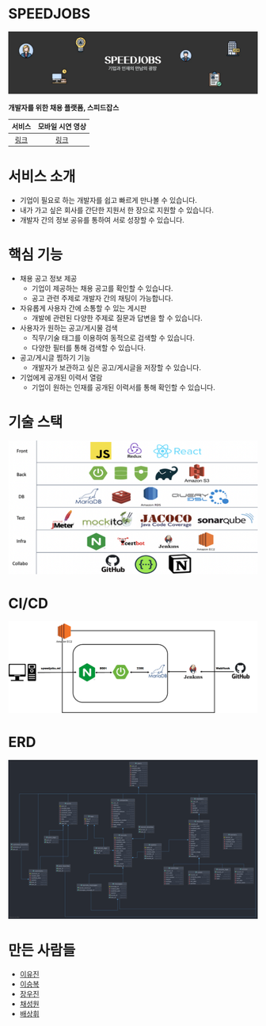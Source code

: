 # SPEEDJOBS

![click to enlarge](front/src/components/img/banners/Img3.jpeg)

**개발자를 위한 채용 플랫폼, 스피드잡스**

|             서비스             |                    모바일 시연 영상                    |
| :--------------------------: | :-----------------------------------------------: |
| [링크](https://speedjobs.site/) | [링크](https://www.youtube.com/watch?v=vCqWm8rBXvE) |

# 서비스 소개
- 기업이 필요로 하는 개발자를 쉽고 빠르게 만나볼 수 있습니다.
- 내가 가고 싶은 회사를 간단한 지원서 한 장으로 지원할 수 있습니다.
- 개발자 간의 정보 공유를 통하여 서로 성장할 수 있습니다.

# 핵심 기능
- 채용 공고 정보 제공
  - 기업이 제공하는 채용 공고를 확인할 수 있습니다.
  - 공고 관련 주제로 개발자 간의 채팅이 가능합니다.
- 자유롭게 사용자 간에 소통할 수 있는 게시판
  - 개발에 관련된 다양한 주제로 질문과 답변을 할 수 있습니다.
- 사용자가 원하는 공고/게시물 검색
  - 직무/기술 태그를 이용하여 동적으로 검색할 수 있습니다.
  - 다양한 필터를 통해 검색할 수 있습니다.
- 공고/게시글 찜하기 기능
  - 개발자가 보관하고 싶은 공고/게시글을 저장할 수 있습니다.
- 기업에게 공개된 이력서 열람
  - 기업이 원하는 인재를 공개된 이력서를 통해 확인할 수 있습니다.

# 기술 스택
![click to enlarge](front/resource/stack.png)

# CI/CD
![click to enlarge](front/resource/deploy.png)

# ERD
![click to enlarge](front/resource/erd.png)

# 만든 사람들
- [이유진](https://github.com/yujinl9654)
- [이승복](https://github.com/lsb530)
- [장우진](https://github.com/jeeneee)
- [채성원](https://github.com/swchae516)
- [배상휘](https://github.com/enoch1118)
